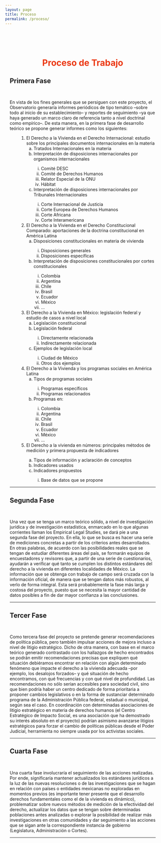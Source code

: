 ```yaml
---
layout: page
title: Proceso
permalink: /proceso/
---
```




<div id= "proceso" class="container" style="padding:15px;">
<br><br>
    <center><h1><font color="#eb3812">Proceso de Trabajo</font></h1> </center>
    <article>
        <h2 class="section-heading" id="i_test">Primera Fase</h2>
        <br>
        <p>En vista de los fines generales que se persiguen con este proyecto, el Observatorio generaría informes periódicos de tipo temático –sobre todo al inicio de su establecimiento– y reportes de seguimiento –ya que haya generado un marco claro de referencia tanto a nivel doctrinal como empírico–. De esta manera, en la primera fase de desarrollo teórico se propone generar informes como los siguientes: </p>
        <div style="margin-left:30px">
            <ol>
            <li> El Derecho a la Vivienda en el Derecho Internacional: estudio sobre los principales documentos internacionales en la materia
            <ol type="a">
                <li> Tratados Internacionales en la materia</li>
                <li> Interpretación de disposiciones internacionales por organismos internacionales</li>
                    <ol type="i">
                    <li> Comité DESC</li>
                    <li> Comité de Derechos Humanos</li>
                    <li> Relator Especial de la ONU </li>
                    <li> Hábitat </li>
                    </ol>
                <li> Interpretación de disposiciones internacionales por Tribunales Internacionales</li>
                    <ol type="i">
                    <li> Corte Internacional de Justicia</li>
                    <li> Corte Europea de Derechos Humanos</li>
                    <li> Corte Africana </li>
                    <li> Corte Interamericana</li>
                    </ol>
            </ol>
            </li>
            <li> El Derecho a la Vivienda en el Derecho Constitucional Comparado: aportaciones de la doctrina constitucional en América Latina
            <ol type="a">
                <li> Disposiciones constitucionales en materia de vivienda</li>
                    <ol type="i">
                    <li> Disposiciones generales</li>
                    <li> Disposiciones específicas</li>
                    </ol>
                <li> Interpretación de disposiciones constitucionales por cortes constitucionales</li>
                    <ol type="i">
                    <li> Colombia</li>
                    <li> Argentina</li>
                    <li> Chile</li>
                    <li> Brasil</li>
                    <li> Ecuador</li>
                    <li> México</li>
                    <li> …</li>
                    </ol>
            </ol>
            </li>
            <li> El Derecho a la Vivienda en México: legislación federal y estudio de casos a nivel local
            <ol type="a">
                <li> Legislación constitucional</li>
                <li> Legislación federal</li>
                    <ol type="i">
                    <li> Directamente relacionada</li>
                    <li> Indirectamente relacionada</li>
                    </ol>
                <li> Ejemplos de legislación local</li>
                    <ol type="i">
                    <li> Ciudad de México </li>
                    <li> Otros dos ejemplos</li>
                    </ol>
            </ol>
            </li>
            <li> El Derecho a la Vivienda y los programas sociales en América Latina
            <ol type="a">
                <li> Tipos de programas sociales </li>
                    <ol type="i">
                    <li> Programas específicos</li>
                    <li> Programas relacionados</li>
                    </ol>
                <li> Programas en:</li>
                    <ol type="i">
                    <li> Colombia</li>
                    <li> Argentina</li>
                    <li> Chile</li>
                    <li> Brasil</li>
                    <li> Ecuador</li>
                    <li> México</li>
                    <li> …</li>
                    </ol>
            </ol>
            </li>
            <li> El Derecho a la vivienda en números: principales métodos de medición y primera propuesta de indicadores</li>
            <ol type="a">
                <li> Tipos de información y aclaración de conceptos</li>
                <li> Indicadores usados</li>
                <li> Indicadores propuestos</li>
                    <ol type="i">
                    <li> Base de datos que se propone</li>
                    </ol>
            </ol>
            </li>
            </ol>
        </div>
    </article>
    <hr>
    <h2 class="section-heading" >Segunda Fase</h2>
    <br>
    <p>Una vez que se tenga un marco teórico sólido, a nivel de investigación jurídica y de investigación estadística, enmarcado en lo que algunas corrientes llaman los Empirical Legal Studies, se dará pie a una segunda fase del proyecto. En ella, lo que se busca es hacer una serie de mediciones concretas a partir de los criterios antes desarrollados. En otras palabras, de acuerdo con las posibilidades reales que se tengan de estudiar diferentes áreas del país, se formarán equipos de encuestadores y revisores que, a partir de una serie de cuestionarios, ayudarán a verificar qué tanto se cumplen los distintos estándares del derecho a la vivienda en diferentes localidades de México. La información que se obtenga con trabajo de campo será cruzada con la información oficial, de manera que se tengan datos más robustos, al verlo de forma integral. Esta será probablemente la fase más larga y costosa del proyecto, puesto que se necesita la mayor cantidad de datos posibles a fin de dar mayor confianza a las conclusiones. </p>
    <hr>
    <h2 class="section-heading">Tercer Fase</h2>
    <br>
    <p>Como tercera fase del proyecto se pretende generar recomendaciones de política pública, pero también impulsar acciones de mejora incluso a nivel de litigio estratégico. Dicho de otra manera, con base en el marco teórico generado contrastado con los hallazgos de hecho encontrados se podrán emitir recomendaciones precisas que expliquen qué situación debiéramos encontrar en relación con algún determinado fenómeno que impacte el derecho a la vivienda adecuada –por ejemplo, los desalojos forzados– y qué situación de hecho encontramos, con qué frecuencias y con qué nivel de profundidad. Las recomendaciones no sólo serían accesibles para sociedad civil, sino que bien podría haber un centro dedicado de forma prioritaria a proponer cambios legislativos o en la forma de sustanciar determinado programa de la Administración Pública federal, estadual o municipal, según sea el caso. En coordinación con determinadas asociaciones de litigio estratégico en materia de derechos humanos (el Centro Estratégico de Impacto Social, es una asociación que ha demostrado su interés absoluto en el proyecto) podrían asimismo avanzarse litigios estratégicos para forzar el cambio de políticas públicas desde el Poder Judicial, herramienta no siempre usada por los activistas sociales. </p>
    <hr>
    <h2 class="section-heading">Cuarta Fase</h2>
    <br>
    <p>Una cuarta fase involucraría el seguimiento de las acciones realizadas. Por ende, significaría mantener actualizados los estándares jurídicos a la luz de las nuevas resoluciones o de las investigaciones que se hagan en relación con países o entidades mexicanas no exploradas en momentos previos (es importante tener presente que el desarrollo derechos fundamentales como el de la vivienda es dinámico), problematizar sobre nuevos métodos de medición de la efectividad del derecho, actualizar los datos que se tengan sobre determinadas poblaciones antes analizadas o explorar la posibilidad de realizar más investigaciones en otras comunidades y dar seguimiento a las acciones que se sigan ante la correspondiente instancia de gobierno (Legislatura, Administración o Cortes). </p>
    <hr>
    <br>
</div>
